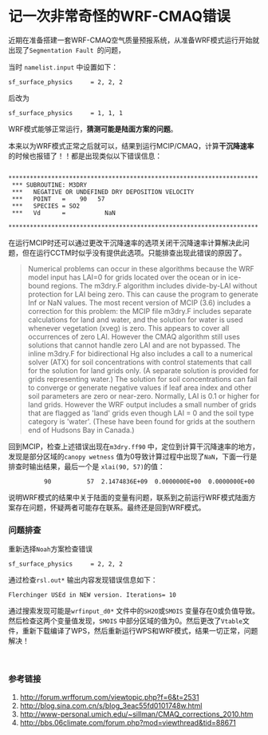 # 记一次非常奇怪的WRF-CMAQ错误


近期在准备搭建一套WRF-CMAQ空气质量预报系统，从准备WRF模式运行开始就出现了`Segmentation Fault `的问题，

当时 `namelist.input` 中设置如下：

```namelist
sf_surface_physics     = 2, 2, 2
```

后改为

```
sf_surface_physics     = 1, 1, 1
```

WRF模式能够正常运行，**猜测可能是陆面方案的问题**。



本来以为WRF模式正常之后就可以，结果到运行MCIP/CMAQ，计算**干沉降速率**的时候也报错了！！都是出现类似以下错误信息：

```
 **********************************************************************
 *** SUBROUTINE: M3DRY
 ***   NEGATIVE OR UNDEFINED DRY DEPOSITION VELOCITY
 ***   POINT   =    90   57
 ***   SPECIES = SO2
 ***   Vd      =           NaN
 **********************************************************************
```

在运行MCIP时还可以通过更改干沉降速率的选项关闭干沉降速率计算解决此问题，但在运行CCTM时似乎没有提供此选项。只能排查出现此错误的原因了。

> Numerical problems can occur in these algorithms because the WRF model input has LAI=0 for grids located over the ocean or in ice-bound regions. The m3dry.F algorithm includes divide-by-LAI without protection for LAI being zero. This can cause the program to generate Inf or NaN values.
> The most recent version of MCIP (3.6) includes a correction for this problem: the MCIP file m3dry.F includes separate calculations for land and water, and the solution for water is used whenever vegetation (xveg) is zero. This appears to cover all occurrences of zero LAI. However the CMAQ algorithm still uses solutions that cannot handle zero LAI and are not bypassed.
> The inline m3dry.F for bidirectional Hg also includes a call to a numerical solver (ATX) for soil concentrations with control statements that call for the solution for land grids only. (A separate solution is provided for grids representing water.) The solution for soil concentrations can fail to converge or generate negative values if leaf area index and other soil parameters are zero or near-zero. Normally, LAI is 0.1 or higher for land grids. However the WRF output includes a small number of grids that are flagged as 'land' grids even though LAI = 0 and the soil type category is 'water'. (These have been found for grids at the southern end of Hudsons Bay in Canada.)

回到MCIP，检查上述错误出现在`m3dry.ff90` 中，定位到计算干沉降速率的地方，发现是部分区域的`canopy wetness` 值为0导致计算过程中出现了`NaN`，下面一行是排查时输出结果，最后一个是 `xlai(90, 57)`的值：

```
          90          57  2.1474836E+09  0.0000000E+00  0.0000000E+00
```

说明WRF模式的结果中关于陆面的变量有问题，联系到之前运行WRF模式陆面方案存在问题，怀疑两者可能存在联系。最终还是回到WRF模式。



### 问题排查

重新选择`Noah`方案检查错误

```
sf_surface_physics     = 2, 2, 2
```

通过检查`rsl.out*` 输出内容发现错误信息如下：

```
Flerchinger USEd in NEW version. Iterations= 10
```

通过搜索发现可能是`wrfinput_d0*` 文件中的`SH2O`或` SMOIS ` 变量存在0或负值导致。然后检查这两个变量值发现，`SMOIS` 中部分区域的值为0。然后更改了`Vtable`文件，重新下载编译了WPS，然后重新运行WPS和WRF模式，结果一切正常，问题解决！



​    

### 参考链接

1. http://forum.wrfforum.com/viewtopic.php?f=6&t=2531
2. http://blog.sina.com.cn/s/blog_3eac55fd0101748w.html
3. http://www-personal.umich.edu/~sillman/CMAQ_corrections_2010.htm
4. http://bbs.06climate.com/forum.php?mod=viewthread&tid=88671

